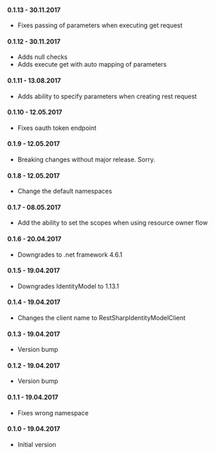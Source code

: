 #### 0.1.13 - 30.11.2017
* Fixes passing of parameters when executing get request

#### 0.1.12 - 30.11.2017
* Adds null checks
* Adds execute get with auto mapping of parameters

#### 0.1.11 - 13.08.2017
* Adds ability to specify parameters when creating rest request

#### 0.1.10 - 12.05.2017
* Fixes oauth token endpoint

#### 0.1.9 - 12.05.2017
* Breaking changes without major release. Sorry.

#### 0.1.8 - 12.05.2017
* Change the default namespaces

#### 0.1.7 - 08.05.2017
* Add the ability to set the scopes when using resource owner flow

#### 0.1.6 - 20.04.2017
* Downgrades to .net framework 4.6.1

#### 0.1.5 - 19.04.2017
* Downgrades IdentityModel to 1.13.1

#### 0.1.4 - 19.04.2017
* Changes the client name to RestSharpIdentityModelClient

#### 0.1.3 - 19.04.2017
* Version bump

#### 0.1.2 - 19.04.2017
* Version bump

#### 0.1.1 - 19.04.2017
* Fixes wrong namespace

#### 0.1.0 - 19.04.2017
* Initial version
